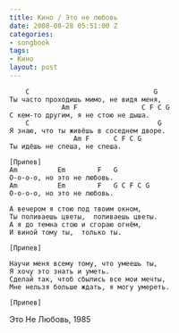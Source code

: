 ```yaml
---
title: Кино / Это не любовь
date: 2008-08-28 05:51:00 Z
categories:
- songbook
tags:
- Кино
layout: post
---
```


	    С                               G
	Ты часто проходишь мимо, не видя меня,
	             Am F                C F C G
	С кем-то другим, я не стою не дыша.
	    C                                G
	Я знаю, что ты живёшь в соседнем дворе.
	                Am F      C F C G
	Ты идёшь не спеша, не спеша.
	
	[Припев]
	Am          Em        F   G
	О-о-о-о, но это не любовь.
	Am          Em        F   G C F C G
	О-о-о-о, но это не любовь.
	
	А вечером я стою под твоим окном,
	Ты поливаешь цветы,  поливаешь цветы.
	А я до темна стою и сгораю огнём,
	И виной тому ты,  только ты.
	
	[Припев]
	
	Научи меня всему тому, что умеешь ты,
	Я хочу это знать и уметь.
	Сделай так, чтоб сбылись все мои мечты,
	Мне нельзя больше ждать, я могу умереть.
	
	[Припев]

Это Не Любовь, 1985

